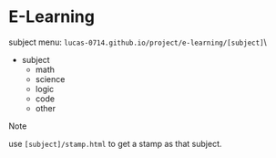 # E-Learning
subject menu: `lucas-0714.github.io/project/e-learning/[subject]`\
- subject
  - math
  - science
  - logic
  - code
  - other

> [!NOTE]
> use `[subject]/stamp.html` to get a stamp as that subject.


